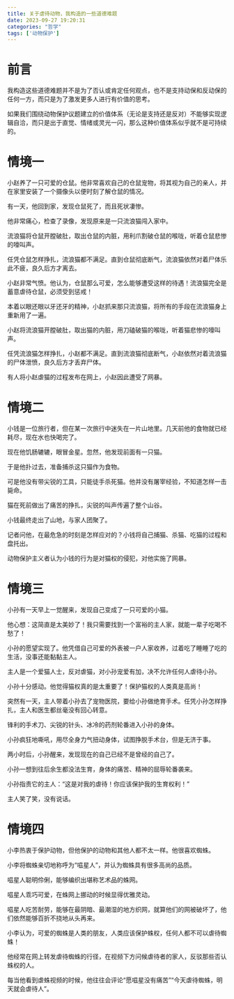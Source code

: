 ```yaml
---
title: 关于虐待动物，我构造的一些道德难题
date: 2023-09-27 19:20:31
categories: "哲学"
tags: ['动物保护']
---
```


# 前言

我构造这些道德难题并不是为了否认或肯定任何观点，也不是支持动保和反动保的任何一方，而只是为了激发更多人进行有价值的思考。

如果我们围绕动物保护议题建立的价值体系（无论是支持还是反对）不能够实现逻辑自洽，而只是出于直觉、情绪或灵光一闪，那么这种价值体系似乎就不是可持续的。

# 情境一

小赵养了一只可爱的仓鼠。他非常喜欢自己的仓鼠宠物，将其视为自己的亲人，并在家里安装了一个摄像头以便时刻了解仓鼠的情况。

有一天，他回到家，发现仓鼠死了，而且死状凄惨。

他非常痛心，检查了录像，发现原来是一只流浪猫闯入家中。

流浪猫将仓鼠开膛破肚，取出仓鼠的内脏，用利爪割破仓鼠的喉咙，听着仓鼠悲惨的嚎叫声。

任凭仓鼠怎样挣扎，流浪猫都不满足。直到仓鼠彻底断气，流浪猫依然对着尸体乐此不疲，良久后方才离去。

小赵非常气愤。他认为，仓鼠那么可爱，怎么能够遭受这样的待遇！流浪猫完全是蓄意虐待仓鼠，必须受到惩戒！

本着以眼还眼以牙还牙的精神，小赵抓来那只流浪猫，将所有的手段在流浪猫身上重新用了一遍。

小赵将流浪猫开膛破肚，取出猫的内脏，用刀磕破猫的喉咙，听着猫悲惨的嚎叫声。

任凭流浪猫怎样挣扎，小赵都不满足。直到流浪猫彻底断气，小赵依然对着流浪猫的尸体泄愤，良久后方才丢弃尸体。

有人将小赵虐猫的过程发布在网上，小赵因此遭受了网暴。

# 情境二

小钱是一位旅行者，但在某一次旅行中迷失在一片山地里。几天前他的食物就已经耗尽，现在水也快喝完了。

现在他饥肠辘辘，眼冒金星。忽然，他发现前面有一只猫。

于是他扑过去，准备捕杀这只猫作为食物。

可是他没有带尖锐的工具，只能徒手杀死猫。他并没有屠宰经验，不知道怎样一击毙命。

猫在死前做出了痛苦的挣扎，尖锐的叫声传遍了整个山谷。

小钱最终走出了山地，与家人团聚了。

记者问他，在最危急的时刻是怎样应对的？小钱将自己捕猫、杀猫、吃猫的过程和盘托出。

动物保护主义者认为小钱的行为是对猫权的侵犯，对他实施了网暴。

# 情境三

小孙有一天早上一觉醒来，发现自己变成了一只可爱的小猫。

他心想：这简直是太美妙了！我只需要找到一个富裕的主人家，就能一辈子吃喝不愁了！

小孙的愿望实现了。他凭借自己可爱的外表被一户人家收养，过着吃了睡睡了吃的生活，没事还能黏黏主人。

主人是一个爱猫人士，反对虐猫，对小孙宠爱有加，决不允许任何人虐待小孙。

小孙十分感动。他觉得猫权真的是太重要了！保护猫权的人类真是高尚！

突然有一天，主人带着小孙去了宠物医院，要给小孙做绝育手术。任凭小孙怎样挣扎，主人和医生都丝毫没有回心转意。

锋利的手术刀、尖锐的针头、冰冷的药剂轮番进入小孙的身体。

小孙疯狂地嘶吼，用尽全身力气扭动身体，试图挣脱手术台，但是无济于事。

两小时后，小孙醒来，发现现在的自己已经不是曾经的自己了。

小孙一想到往后余生都没法生育，身体的痛苦、精神的屈辱轮番袭来。

小孙指责它的主人：“这是对我的虐待！你应该保护我的生育权利！”

主人笑了笑，没有说话。

# 情境四

小李热衷于保护动物，但他保护的动物和其他人都不太一样。他很喜欢蜘蛛。

小李将蜘蛛亲切地称呼为“嗞星人”，并认为蜘蛛具有很多高尚的品质。

嗞星人聪明伶俐，能够编织出堪称艺术品的蛛网。

嗞星人乖巧可爱，在蛛网上挪动的时候显得优雅灵动。

嗞星人吃苦耐劳，能够在最阴暗、最潮湿的地方织网，就算他们的网被破坏了，他们依然能够百折不挠地从头再来。

小李认为，可爱的蜘蛛是人类的朋友，人类应该保护蛛权，任何人都不可以虐待蜘蛛！

他经常在网上转发虐待蜘蛛的行径，在视频下方问候虐待者的家人，反驳那些否认蛛权的人。

每当他看到虐蛛视频的时候，他往往会评论“愿嗞星没有痛苦”“今天虐待蜘蛛，明天就会虐待人”。